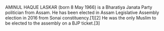 AMINUL HAQUE LASKAR (born 8 May 1966) is a Bharatiya Janata Party politician from Assam. He has been elected in Assam Legislative Assembly election in 2016 from Sonai constituency.[1][2] He was the only Muslim to be elected to the assembly on a BJP ticket.[3]
